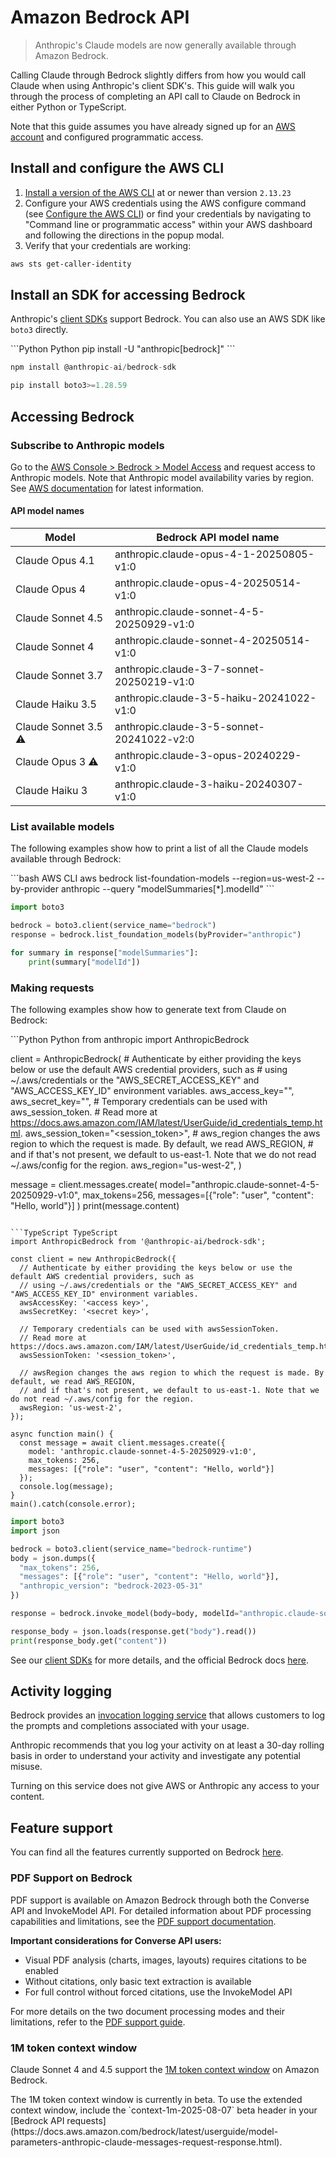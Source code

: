 # Amazon Bedrock API

> Anthropic's Claude models are now generally available through Amazon Bedrock.

Calling Claude through Bedrock slightly differs from how you would call Claude when using Anthropic's client SDK's. This guide will walk you through the process of completing an API call to Claude on Bedrock in either Python or TypeScript.

Note that this guide assumes you have already signed up for an [AWS account](https://portal.aws.amazon.com/billing/signup) and configured programmatic access.

## Install and configure the AWS CLI

1. [Install a version of the AWS CLI](https://docs.aws.amazon.com/cli/latest/userguide/cli-chap-welcome.html) at or newer than version `2.13.23`
2. Configure your AWS credentials using the AWS configure command (see [Configure the AWS CLI](https://docs.aws.amazon.com/cli/latest/userguide/cli-chap-configure.html)) or find your credentials by navigating to "Command line or programmatic access" within your AWS dashboard and following the directions in the popup modal.
3. Verify that your credentials are working:

```bash Shell
aws sts get-caller-identity
```

## Install an SDK for accessing Bedrock

Anthropic's [client SDKs](/en/api/client-sdks) support Bedrock. You can also use an AWS SDK like `boto3` directly.

<CodeGroup>
  ```Python Python
  pip install -U "anthropic[bedrock]"
  ```

  ```TypeScript TypeScript
  npm install @anthropic-ai/bedrock-sdk
  ```

  ```Python Boto3 (Python)
  pip install boto3>=1.28.59
  ```
</CodeGroup>

## Accessing Bedrock

### Subscribe to Anthropic models

Go to the [AWS Console > Bedrock > Model Access](https://console.aws.amazon.com/bedrock/home?region=us-west-2#/modelaccess) and request access to Anthropic models. Note that Anthropic model availability varies by region. See [AWS documentation](https://docs.aws.amazon.com/bedrock/latest/userguide/models-regions.html) for latest information.

#### API model names

| Model                                                                           | Bedrock API model name                    |
| ------------------------------------------------------------------------------- | ----------------------------------------- |
| Claude Opus 4.1                                                                 | anthropic.claude-opus-4-1-20250805-v1:0   |
| Claude Opus 4                                                                   | anthropic.claude-opus-4-20250514-v1:0     |
| Claude Sonnet 4.5                                                               | anthropic.claude-sonnet-4-5-20250929-v1:0 |
| Claude Sonnet 4                                                                 | anthropic.claude-sonnet-4-20250514-v1:0   |
| Claude Sonnet 3.7                                                               | anthropic.claude-3-7-sonnet-20250219-v1:0 |
| Claude Haiku 3.5                                                                | anthropic.claude-3-5-haiku-20241022-v1:0  |
| Claude Sonnet 3.5 <Tooltip tip="Deprecated as of August 13, 2025.">⚠️</Tooltip> | anthropic.claude-3-5-sonnet-20241022-v2:0 |
| Claude Opus 3 <Tooltip tip="Deprecated as of June 30, 2025.">⚠️</Tooltip>       | anthropic.claude-3-opus-20240229-v1:0     |
| Claude Haiku 3                                                                  | anthropic.claude-3-haiku-20240307-v1:0    |

### List available models

The following examples show how to print a list of all the Claude models available through Bedrock:

<CodeGroup>
  ```bash AWS CLI
  aws bedrock list-foundation-models --region=us-west-2 --by-provider anthropic --query "modelSummaries[*].modelId"
  ```

  ```python Boto3 (Python)
  import boto3

  bedrock = boto3.client(service_name="bedrock")
  response = bedrock.list_foundation_models(byProvider="anthropic")

  for summary in response["modelSummaries"]:
      print(summary["modelId"])
  ```
</CodeGroup>

### Making requests

The following examples show how to generate text from Claude on Bedrock:

<CodeGroup>
  ```Python Python
  from anthropic import AnthropicBedrock

  client = AnthropicBedrock(
      # Authenticate by either providing the keys below or use the default AWS credential providers, such as
      # using ~/.aws/credentials or the "AWS_SECRET_ACCESS_KEY" and "AWS_ACCESS_KEY_ID" environment variables.
      aws_access_key="<access key>",
      aws_secret_key="<secret key>",
      # Temporary credentials can be used with aws_session_token.
      # Read more at https://docs.aws.amazon.com/IAM/latest/UserGuide/id_credentials_temp.html.
      aws_session_token="<session_token>",
      # aws_region changes the aws region to which the request is made. By default, we read AWS_REGION,
      # and if that's not present, we default to us-east-1. Note that we do not read ~/.aws/config for the region.
      aws_region="us-west-2",
  )

  message = client.messages.create(
      model="anthropic.claude-sonnet-4-5-20250929-v1:0",
      max_tokens=256,
      messages=[{"role": "user", "content": "Hello, world"}]
  )
  print(message.content)
  ```

  ```TypeScript TypeScript
  import AnthropicBedrock from '@anthropic-ai/bedrock-sdk';

  const client = new AnthropicBedrock({
    // Authenticate by either providing the keys below or use the default AWS credential providers, such as
    // using ~/.aws/credentials or the "AWS_SECRET_ACCESS_KEY" and "AWS_ACCESS_KEY_ID" environment variables.
    awsAccessKey: '<access key>',
    awsSecretKey: '<secret key>',

    // Temporary credentials can be used with awsSessionToken.
    // Read more at https://docs.aws.amazon.com/IAM/latest/UserGuide/id_credentials_temp.html.
    awsSessionToken: '<session_token>',

    // awsRegion changes the aws region to which the request is made. By default, we read AWS_REGION,
    // and if that's not present, we default to us-east-1. Note that we do not read ~/.aws/config for the region.
    awsRegion: 'us-west-2',
  });

  async function main() {
    const message = await client.messages.create({
      model: 'anthropic.claude-sonnet-4-5-20250929-v1:0',
      max_tokens: 256,
      messages: [{"role": "user", "content": "Hello, world"}]
    });
    console.log(message);
  }
  main().catch(console.error);
  ```

  ```python Boto3 (Python)
  import boto3
  import json

  bedrock = boto3.client(service_name="bedrock-runtime")
  body = json.dumps({
    "max_tokens": 256,
    "messages": [{"role": "user", "content": "Hello, world"}],
    "anthropic_version": "bedrock-2023-05-31"
  })

  response = bedrock.invoke_model(body=body, modelId="anthropic.claude-sonnet-4-5-20250929-v1:0")

  response_body = json.loads(response.get("body").read())
  print(response_body.get("content"))
  ```
</CodeGroup>

See our [client SDKs](/en/api/client-sdks) for more details, and the official Bedrock docs [here](https://docs.aws.amazon.com/bedrock/).

## Activity logging

Bedrock provides an [invocation logging service](https://docs.aws.amazon.com/bedrock/latest/userguide/model-invocation-logging.html) that allows customers to log the prompts and completions associated with your usage.

Anthropic recommends that you log your activity on at least a 30-day rolling basis in order to understand your activity and investigate any potential misuse.

<Note>
  Turning on this service does not give AWS or Anthropic any access to your content.
</Note>

## Feature support

You can find all the features currently supported on Bedrock [here](/en/docs/build-with-claude/overview).

### PDF Support on Bedrock

PDF support is available on Amazon Bedrock through both the Converse API and InvokeModel API. For detailed information about PDF processing capabilities and limitations, see the [PDF support documentation](/en/docs/build-with-claude/pdf-support#amazon-bedrock-pdf-support).

**Important considerations for Converse API users:**

* Visual PDF analysis (charts, images, layouts) requires citations to be enabled
* Without citations, only basic text extraction is available
* For full control without forced citations, use the InvokeModel API

For more details on the two document processing modes and their limitations, refer to the [PDF support guide](/en/docs/build-with-claude/pdf-support#amazon-bedrock-pdf-support).

### 1M token context window

Claude Sonnet 4 and 4.5 support the [1M token context window](/en/docs/build-with-claude/context-windows#1m-token-context-window) on Amazon Bedrock.

<Note>
  The 1M token context window is currently in beta. To use the extended context window, include the `context-1m-2025-08-07` beta header in your [Bedrock API requests](https://docs.aws.amazon.com/bedrock/latest/userguide/model-parameters-anthropic-claude-messages-request-response.html).
</Note>

